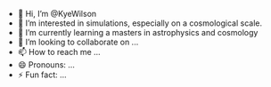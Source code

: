 - 👋 Hi, I’m @KyeWilson
- 👀 I’m interested in simulations, especially on a cosmological scale.
- 🌱 I’m currently learning a masters in astrophysics and cosmology 
- 💞️ I’m looking to collaborate on ...
- 📫 How to reach me ...
- 😄 Pronouns: ...
- ⚡ Fun fact: ...

<!---
KyeWilson/KyeWilson is a ✨ special ✨ repository because its `README.md` (this file) appears on your GitHub profile.
You can click the Preview link to take a look at your changes.
--->
